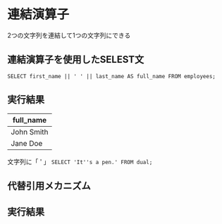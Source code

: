 # 連結演算子
2つの文字列を連結して1つの文字列にできる

## 連結演算子を使用したSELEST文
`SELECT first_name || ' ' || last_name AS full_name FROM employees;`
## 実行結果

| full_name  |
| ---------- |
| John Smith |
| Jane Doe   |
文字列に「 ' 」 
`SELECT 'It''s a pen.' FROM dual;`


## 代替引用メカニズム



## 実行結果